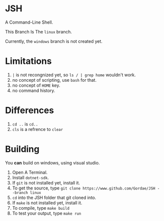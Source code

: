 # JSH
A Command-Line Shell.

This Branch Is The `linux` branch.

Currently, the `windows` branch is not created yet.

# Limitations
1. `|` is not recongnized yet, so `ls / | grep home` wouldn't work.
2. no concept of scripting, use `bash` for that.
3. no concept of `HOME` key.
4. no command history.

# Differences
1. `cd ..` is `cd..`
1. `cls` is a refrence to `clear`

# Building
You **can** build on windows, using visual studio.

1. Open A Terminal.
2. Install `dotnet-sdk`.
3. If `git` is not installed yet, install it.
4. To get the source, type `git clone https://www.github.com/Gordae/JSH --branch linux`
5. `cd` into the JSH folder that git cloned into.
6. If `make` is not installed yet, install it.
7. To compile, type `make build`
8. To test your output, type `make run`
